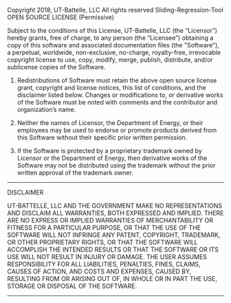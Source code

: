 Copyright 2018, UT-Battelle, LLC
All rights reserved
 Sliding-Regression-Tool
OPEN SOURCE LICENSE (Permissive)

Subject to the conditions of this License, UT-Battelle, LLC (the “Licensor”) hereby grants, free of charge, to any person (the 
“Licensee”) obtaining a copy of this software and associated documentation files (the "Software"), a perpetual, worldwide, 
non-exclusive, no-charge, royalty-free, irrevocable copyright license to use, copy, modify, merge, publish, distribute, and/or 
sublicense copies of the Software.

1. Redistributions of Software must retain the above open source license grant, copyright and license notices, this list of 
conditions, and the disclaimer listed below.  Changes or modifications to, or derivative works of the Software must be noted 
with comments and the contributor and organization’s name.

2. Neither the names of Licensor, the Department of Energy, or their employees may be used to endorse or promote products 
derived from this Software without their specific prior written permission.

3. If the Software is protected by a proprietary trademark owned by Licensor or the Department of Energy, then derivative 
works of the Software may not be distributed using the trademark without the prior written approval of the trademark owner. 
	


****************************************************************************************************************
DISCLAIMER

UT-BATTELLE, LLC AND THE GOVERNMENT MAKE NO REPRESENTATIONS AND DISCLAIM ALL WARRANTIES, BOTH EXPRESSED AND IMPLIED.  THERE 
ARE NO EXPRESS OR IMPLIED WARRANTIES OF MERCHANTABILITY OR FITNESS FOR A PARTICULAR PURPOSE, OR THAT THE USE OF THE SOFTWARE 
WILL NOT INFRINGE ANY PATENT, COPYRIGHT, TRADEMARK, OR OTHER PROPRIETARY RIGHTS, OR THAT THE SOFTWARE WILL ACCOMPLISH THE 
INTENDED RESULTS OR THAT THE SOFTWARE OR ITS USE WILL NOT RESULT IN INJURY OR DAMAGE.  THE USER ASSUMES RESPONSIBILITY FOR ALL 
LIABILITIES, PENALTIES, FINES, CLAIMS, CAUSES OF ACTION, AND COSTS AND EXPENSES, CAUSED BY, RESULTING FROM OR ARISING OUT OF, 
IN WHOLE OR IN PART THE USE, STORAGE OR DISPOSAL OF THE SOFTWARE.

****************************************************************************************************************
